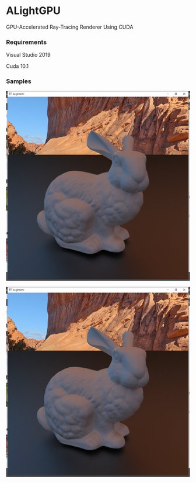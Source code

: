 # ALightGPU
GPU-Accelerated Ray-Tracing Renderer Using CUDA

### Requirements
Visual Studio 2019

Cuda 10.1

### Samples

![01](GitHub/picture1.png)

![02](GitHub/picture1.png)
